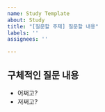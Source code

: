 ```yaml
---
name: Study Template
about: Study
title: "[질문할 주제] 질문할 내용"
labels: ''
assignees: ''

---
```


## 구체적인 질문 내용
- 어쩌고?
- 저쩌고?
